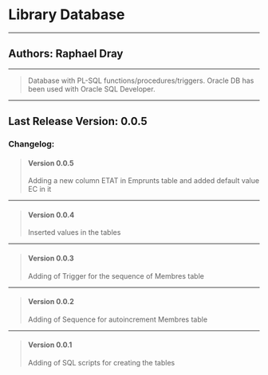# Library Database 
---
## Authors: Raphael Dray
---
> Database with PL-SQL functions/procedures/triggers.
> Oracle DB has been used with Oracle SQL Developer.
---
## Last Release Version: 0.0.5
### Changelog:
> #### Version 0.0.5
> Adding a new column ETAT in Emprunts table and added default value EC in it
---
> #### Version 0.0.4
> Inserted values in the tables
---
> #### Version 0.0.3
> Adding of Trigger for the sequence of Membres table
---
> #### Version 0.0.2
> Adding of Sequence for autoincrement Membres table
---
> #### Version 0.0.1
> Adding of SQL scripts for creating the tables

